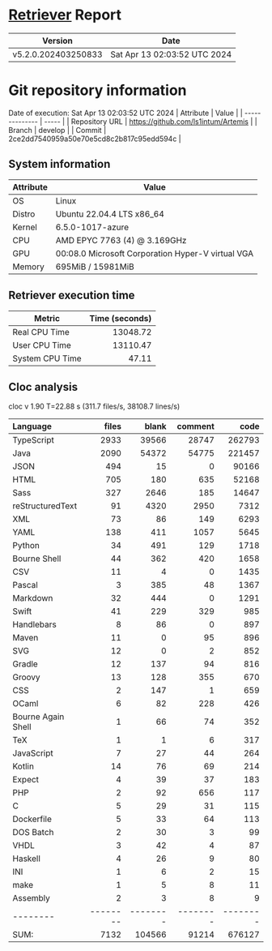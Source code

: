 # [Retriever](https://github.com/PalladioSimulator/Palladio-ReverseEngineering-Retriever) Report
| Version | Date |
| ------- | ---- |
| v5.2.0.202403250833 | Sat Apr 13 02:03:52 UTC 2024 |

# Git repository information
Date of execution: Sat Apr 13 02:03:52 UTC 2024
|    Attribute   | Value |
| -------------- | ----- |
| Repository URL | https://github.com/ls1intum/Artemis |
| Branch         | develop |
| Commit         | 2ce2dd7540959a50e70e5cd8c2b817c95edd594c |


## System information
| Attribute | Value |
| --------- | ----- |
| OS | Linux  |
| Distro | Ubuntu 22.04.4 LTS x86_64  |
| Kernel | 6.5.0-1017-azure  |
| CPU | AMD EPYC 7763 (4) @ 3.169GHz  |
| GPU | 00:08.0 Microsoft Corporation Hyper-V virtual VGA  |
| Memory | 695MiB / 15981MiB  |

## Retriever execution time
| Metric | Time (seconds) |
| --- | ---: |
| Real CPU Time | 13048.72 |
| User CPU Time | 13110.47 |
| System CPU Time | 47.11 |
<!--
Explainations:
- __Real CPU Time__: actual time the command has run (can be less than total time spent in user and system mode for multi-threaded processes)
- __User CPU Time__: time the command has spent running in user mode
- __System CPU Time__: time the command has spent running in system or kernel mode
-->

## Cloc analysis
cloc v 1.90  T=22.88 s (311.7 files/s, 38108.7 lines/s)

Language|files|blank|comment|code
:-------|-------:|-------:|-------:|-------:
TypeScript|2933|39566|28747|262793
Java|2090|54372|54775|221457
JSON|494|15|0|90166
HTML|705|180|635|52168
Sass|327|2646|185|14647
reStructuredText|91|4320|2950|7312
XML|73|86|149|6293
YAML|138|411|1057|5645
Python|34|491|129|1718
Bourne Shell|44|362|420|1658
CSV|11|4|0|1435
Pascal|3|385|48|1367
Markdown|32|444|0|1291
Swift|41|229|329|985
Handlebars|8|86|0|897
Maven|11|0|95|896
SVG|12|0|2|852
Gradle|12|137|94|816
Groovy|13|128|355|670
CSS|2|147|1|659
OCaml|6|82|228|426
Bourne Again Shell|1|66|74|352
TeX|1|1|6|317
JavaScript|7|27|44|264
Kotlin|14|76|69|214
Expect|4|39|37|183
PHP|2|92|656|117
C|5|29|31|115
Dockerfile|5|33|64|113
DOS Batch|2|30|3|99
VHDL|3|42|4|87
Haskell|4|26|9|80
INI|1|6|2|15
make|1|5|8|11
Assembly|2|3|8|9
--------|--------|--------|--------|--------
SUM:|7132|104566|91214|676127
